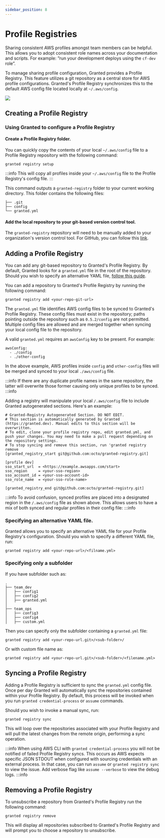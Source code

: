```yaml
---
sidebar_position: 8
---
```


# Profile Registries

Sharing consistent AWS profiles amongst team members can be helpful. This allows you to adopt consistent role names across your documentation and scripts. For example: ”run your development deploys using the `cf-dev` role”.

To manage sharing profile configuration, Granted provides a Profile Registry. This feature utilizes a git repository as a central store for AWS profile configurations. Granted's Profile Registry synchronizes this to the default AWS config file located locally at `~/.aws/config`.

![](/img/profile-registry/overview.png)

## Creating a Profile Registry

### Using Granted to configure a Profile Registry

#### Create a Profile Registry folder.

You can quickly copy the contents of your local `~/.aws/config` file to a Profile Registry repository with the following command:

```
granted registry setup
```

:::info
This will copy all profiles inside your `~/.aws/config` file to the Profile Registry's config file.
:::

This command outputs a `granted-registry` folder to your current working directory. This folder contains the following files:

```
├── .git
├── config
└── granted.yml
```

#### Add the local repository to your git-based version control tool.

The `granted-registry` repository will need to be manually added to your organization's version control tool. For GitHub, you can follow this [link](https://docs.github.com/en/get-started/importing-your-projects-to-github/importing-source-code-to-github/adding-locally-hosted-code-to-github#adding-a-local-repository-to-github-using-git).

## Adding a Profile Registry

You can add any git-based repository to Granted's Profile Registry. By default, Granted looks for a `granted.yml` file in the root of the repository. Should you wish to specify an alternative YAML file, [follow this guide](#specifying-a-different-yaml-file).

You can add a repository to Granted's Profile Registry by running the following command:

```
granted registry add <your-repo-git-url>
```

The `granted.yml` file identifies AWS config files to be synced to Granted's Profile Registry. These config files must exist in the repository; paths pointing outside the repository such as `0.5.2/config` are not permitted. Multiple config files are allowed and are merged together when syncing your local config file to the repository.

A valid `granted.yml` requires an `awsConfig` key to be present. For example:

```
awsConfig:
  - ./config
  - ./other-config
```

In the above example, AWS profiles inside `config` and `other-config` files will be merged and synced to your local `./aws/config` file.

:::info
If there are any duplicate profile names in the same repository, the latter will overwrite those former causing only unique profiles to be synced.
:::info

Adding a registry will manipulate your local `/.aws/config` file to include Granted autogenerated sections. Here's an example:

```
# Granted-Registry Autogenerated Section. DO NOT EDIT.
# This section is automatically generated by Granted (https://granted.dev). Manual edits to this section will be overwritten.
# To edit, clone your profile registry repo, edit granted.yml, and push your changes. You may need to make a pull request depending on the repository settings.
# To stop syncing and remove this section, run 'granted registry remove
[granted_registry_start git@github.com:octo/granted-registry.git]

[profile dev]
sso_start_url  = <https://example.awsapps.com/start>
sso_region     = <your-sso-region>
sso_account_id = <your-sso-account-id>
sso_role_name  = <your-sso-role-name>

[granted_registry_end git@github.com:octo/granted-registry.git]
```

:::info
To avoid confusion, synced profiles are placed into a designated region in the `/.aws/config` file as shown above. This allows users to have a mix of both synced and regular profiles in their config file:
:::info

### Specifying an alternative YAML file.

Granted allows you to specify an alternative YAML file for your Profile Registry's configuration. Should you wish to specify a different YAML file, run:

```
granted registry add <your-repo-url>/<filname.yml>
```

### Specifying only a subfolder

If you have subfolder such as:

```
.
├── team_dev
│   ├── config1
│   ├── config2
│   ├── granted.yml
│
├── team_ops
│   ├── config3
│   ├── config4
│   ├── custom.yml

```

Then you can specify only the subfolder containing a `granted.yml` file:

```
granted registry add <your-repo-url.git>/<sub-folder>/
```

Or with custom file name as:

```
granted registry add <your-repo-url.git>/<sub-folder>/<filename.yml>
```

## Syncing a Profile Registry

Adding a Profile Registry is sufficient to sync the `granted.yml` config file. Once per day Granted will automatically sync the repositories contained within your Profile Registry. By default, this process will be invoked when you run `granted credential-process` or `assume` commands.

Should you wish to invoke a manual sync, run:

```
granted registry sync
```

This will loop over the repositories associated with your Profile Registry and will pull the latest changes from the remote origin, performing a sync operation.

:::info
When using AWS CLI with `granted credential-process` you will not be notified of failed Profile Registry syncs. This occurs as AWS expects specific JSON STDOUT when configured with sourcing credentials with an external process. In that case, you can run `assume` or `granted registry sync` to view the issue. Add verbose flag like `assume --verbose` to view the debug logs.
:::info

## Removing a Profile Registry

To unsubscribe a repository from Granted's Profile Registry run the following command:

```
granted registry remove
```

This will display all repositories subscribed to Granted's Profile Registry and will prompt you to choose a repository to unsubscribe.
